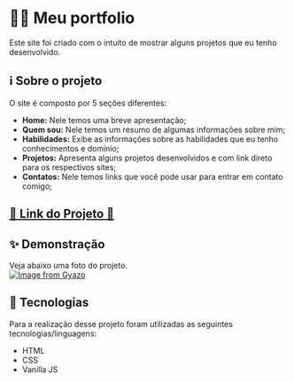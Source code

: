 # 👨‍💻 Meu portfolio

Este site foi criado com o intuito de mostrar alguns projetos que eu tenho desenvolvido.

## ℹ Sobre o projeto

O site é composto por 5 seções diferentes:

<ul>
<li><strong>Home:</strong> Nele temos uma breve apresentação;</li>
<li><strong>Quem sou:</strong> Nele temos um resumo de algumas informações sobre mim;</li>
<li><strong>Habilidades:</strong>
Exibe as informações sobre as habilidades que eu tenho conhecimentos e domínio;</li>
</li>
<li><strong>Projetos:</strong> Apresenta alguns projetos desenvolvidos e com link direto para os respectivos sites;</li>
<li><strong>Contatos:</strong> Nele temos links que você pode usar para entrar em contato comigo;</li>

</ul>

<h2 ><a href="" target="_blank">🚀 Link do Projeto 🚀</a></h2>

## ✨ Demonstração

Veja abaixo uma foto do projeto.</br>
[![Image from Gyazo](https://i.gyazo.com/9e79ebb2cffe59f0868e64c2a9396453.png)](https://gyazo.com/9e79ebb2cffe59f0868e64c2a9396453)

## 🤖 Tecnologias

Para a realização desse projeto foram utilizadas as seguintes tecnologias/linguagens:

- HTML
- CSS
- Vanilla JS
